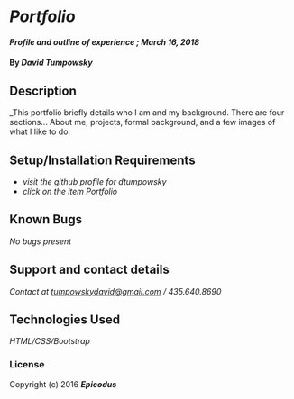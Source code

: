 # _Portfolio_

#### _Profile and outline of experience ; March 16, 2018_

#### By _**David Tumpowsky**_

## Description

_This portfolio briefly details who I am and my background. There are four sections... About me, projects, formal background, and a few images of what I like to do.

## Setup/Installation Requirements

* _visit the github profile for dtumpowsky_
* _click on the item Portfolio_


## Known Bugs

_No bugs present_

## Support and contact details

_Contact at tumpowskydavid@gmail.com / 435.640.8690_

## Technologies Used

_HTML/CSS/Bootstrap_

### License


Copyright (c) 2016 **_Epicodus_**
